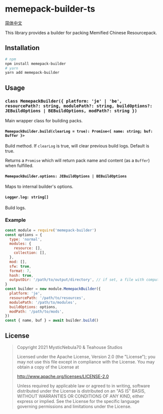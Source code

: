 # memepack-builder-ts

[简体中文](./doc/README.zh-hans.md)

This library provides a builder for packing Memified Chinese Resourcepack.

## Installation

```bash
# npm
npm install memepack-builder
# yarn
yarn add memepack-builder
```

## Usage

### `class MemepackBuilder({ platform: 'je' | 'be', resourcePath?: string, modulePath?: string, buildOptions?: JEBuildOptions | BEBuildOptions, modPath?: string })`

Main wrapper class for building packs.

#### `MemepackBuilder.build(clearLog = true): Promise<{ name: string; buf: Buffer }>`

Build method. If `clearLog` is true, will clear previous build logs. Default is true.

Returns a `Promise` which will return pack name and content (as a `Buffer`) when fulfilled.

#### `MemepackBuilder.options: JEBuildOptions | BEBuildOptions`

Maps to internal builder's options.

#### `Logger.log: string[]`

Build logs.

### Example

```js
const module = require('memepack-builder')
const options = {
  type: 'normal',
  modules: {
    resource: [],
    collection: [],
  },
  mod: [],
  sfw: true,
  format: 7,
  hash: true,
  outputDir: '/path/to/output/directory', // if set, a file with computed name will be written to this directory
}
const builder = new module.MemepackBuilder({
  platform: 'je',
  resourcePath: '/path/to/resources',
  modulePath: '/path/to/modules',
  buildOptions: options,
  modPath: '/path/to/mods',
})
const { name, buf } = await builder.build()
```

## License

> Copyright 2021 MysticNebula70 & Teahouse Studios
>
> Licensed under the Apache License, Version 2.0 (the "License");
> you may not use this file except in compliance with the License.
> You may obtain a copy of the License at
>
> http://www.apache.org/licenses/LICENSE-2.0
>
> Unless required by applicable law or agreed to in writing, software
> distributed under the License is distributed on an "AS IS" BASIS,
> WITHOUT WARRANTIES OR CONDITIONS OF ANY KIND, either express or implied.
> See the License for the specific language governing permissions and
> limitations under the License.
